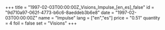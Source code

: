 +++
title = "1997-02-03T00:00:00Z_Visions_Impulse_[en_es]_false"
id = "9d710a97-062f-4773-b6c6-8aeddeb3b6e8"
date = "1997-02-03T00:00:00Z"
name = "Impulse"
lang = ["en","es"]
price = "0.51"
quantity = 4
foil = false
set = "Visions"
+++
